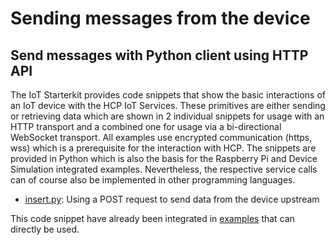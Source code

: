 # Sending messages from the device

## Send messages with Python client using HTTP API

The IoT Starterkit provides code snippets that show the basic interactions of an IoT device with the HCP IoT Services. These primitives are either sending or
retrieving data which are shown in 2 individual snippets for usage with an HTTP transport and a combined one for usage via a bi-directional WebSocket
transport. All examples use encrypted communication (https, wss) which is a prerequisite for the interaction with HCP. The snippets are provided in Python
which is also the basis for the Raspberry Pi and Device Simulation integrated examples. Nevertheless, the respective service calls can of course also be
implemented in other programming languages.

* [insert.py](../../../../code-snippets/python/hcp-iot-services/https/insert.py): Using a POST request to send data from the device upstream

This code snippet have already been integrated in [examples](../../../../examples/python) that can directly be used.